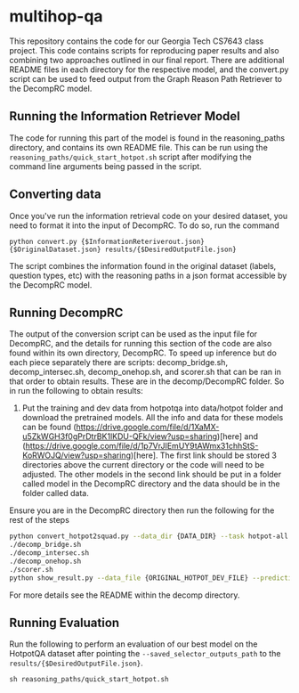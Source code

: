 # multihop-qa

This repository contains the code for our Georgia Tech CS7643 class project. This code contains scripts for reproducing paper results and also combining two approaches outlined in our final report. There are additional README files in each directory for the respective model, and the convert.py script can be used to feed output from the Graph Reason Path Retriever to the DecompRC model.

## Running the Information Retriever Model

The code for running this part of the model is found in the reasoning_paths directory, and contains its own README file. This can be run using the `reasoning_paths/quick_start_hotpot.sh` script after modifying the command line arguments being passed in the script.

## Converting data

Once you've run the information retrieval code on your desired dataset, you need to format it into the input of DecompRC. To do so, run the command

`python convert.py {$InformationReteriverout.json} {$OriginalDataset.json} results/{$DesiredOutputFile.json}`

The script combines the information found in the original dataset (labels, question types, etc) with the reasoning paths in a json format accessible by the DecompRC model.

## Running DecompRC

The output of the conversion script can be used as the input file for DecompRC, and the details for running this section of the code are also found within its own directory, DecompRC. To speed up inference but do each piece separately there are scripts: decomp_bridge.sh, decomp_intersec.sh, decomp_onehop.sh, and scorer.sh that can be ran in that order to obtain results. These are in the decomp/DecompRC folder. So in run the following to obtain results:

1. Put the training and dev data from hotpotqa into data/hotpot folder and download the pretrained models. All the info and data for these models can be found (https://drive.google.com/file/d/1XaMX-u5ZkWGH3f0gPrDtrBK1lKDU-QFk/view?usp=sharing)[here] and (https://drive.google.com/file/d/1p7VrJIEmUY9tAWmx31chhStS-KoRWOJQ/view?usp=sharing)[here]. The first link should be stored 3 directories above the current directory or the code will need to be adjusted. The other models in the second link should be put in a folder called model in the DecompRC directory and the data should be in the folder called data.

Ensure you are in the DecompRC directory then run the following for the rest of the steps

```bash
python convert_hotpot2squad.py --data_dir {DATA_DIR} --task hotpot-all
./decomp_bridge.sh
./decomp_intersec.sh
./decomp_onehop.sh
./scorer.sh
python show_result.py --data_file {ORIGINAL_HOTPOT_DEV_FILE} --prediction_file {FILE_TO_SAVE}
```

For more details see the README within the decomp directory.

## Running Evaluation

Run the following to perform an evaluation of our best model on the HotpotQA dataset after pointing the `--saved_selector_outputs_path` to the `results/{$DesiredOutputFile.json}`.

```
sh reasoning_paths/quick_start_hotpot.sh
```
